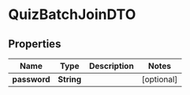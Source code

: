 

# QuizBatchJoinDTO


## Properties

| Name | Type | Description | Notes |
|------------ | ------------- | ------------- | -------------|
|**password** | **String** |  |  [optional] |




